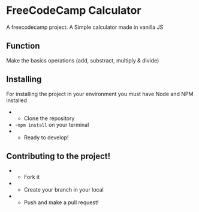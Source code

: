 # FreeCodeCamp Calculator

A freecodecamp project. A  Simple calculator made in vanilla JS

## Function

Make the basics operations (add, substract, multiply & divide)


## Installing 

For installing the project in your environment you must have Node and NPM installed  

* - Clone the repository
* -`npm install` on your terminal
* - Ready to develop!


## Contributing to the project!

* - Fork it 
* - Create your branch in your local
* - Push and make a pull request!
